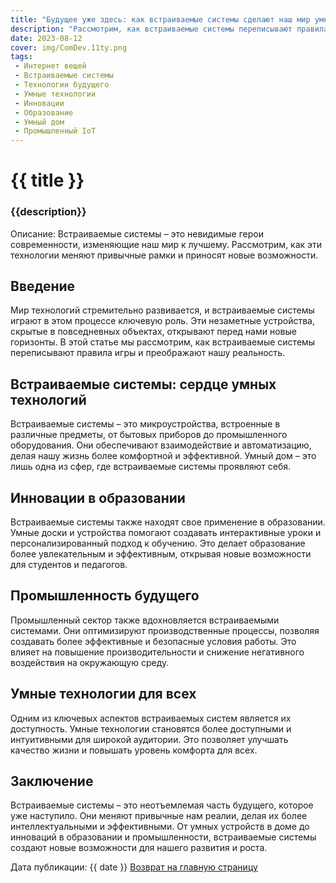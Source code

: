 ```yaml
---
title: "Будущее уже здесь: как встраиваемые системы сделают наш мир умнее"
description: "Рассмотрим, как встраиваемые системы переписывают правила игры и преображают нашу реальность."
date: 2023-08-12
cover: img/ComDev.11ty.png
tags:
 - Интернет вещей
 - Встраиваемые системы
 - Технологии будущего
 - Умные технологии
 - Инновации
 - Образование
 - Умный дом
 - Промышленный IoT
---
```

# {{ title }}
### {{description}}

Описание: Встраиваемые системы – это невидимые герои современности, изменяющие наш мир к лучшему. Рассмотрим, как эти технологии меняют привычные рамки и приносят новые возможности.

## Введение

Мир технологий стремительно развивается, и встраиваемые системы играют в этом процессе ключевую роль. Эти незаметные устройства, скрытые в повседневных объектах, открывают перед нами новые горизонты. В этой статье мы рассмотрим, как встраиваемые системы переписывают правила игры и преображают нашу реальность.

## Встраиваемые системы: сердце умных технологий

Встраиваемые системы – это микроустройства, встроенные в различные предметы, от бытовых приборов до промышленного оборудования. Они обеспечивают взаимодействие и автоматизацию, делая нашу жизнь более комфортной и эффективной. Умный дом – это лишь одна из сфер, где встраиваемые системы проявляют себя.

## Инновации в образовании

Встраиваемые системы также находят свое применение в образовании. Умные доски и устройства помогают создавать интерактивные уроки и персонализированный подход к обучению. Это делает образование более увлекательным и эффективным, открывая новые возможности для студентов и педагогов.

## Промышленность будущего

Промышленный сектор также вдохновляется встраиваемыми системами. Они оптимизируют производственные процессы, позволяя создавать более эффективные и безопасные условия работы. Это влияет на повышение производительности и снижение негативного воздействия на окружающую среду.

## Умные технологии для всех

Одним из ключевых аспектов встраиваемых систем является их доступность. Умные технологии становятся более доступными и интуитивными для широкой аудитории. Это позволяет улучшать качество жизни и повышать уровень комфорта для всех.

## Заключение

Встраиваемые системы – это неотъемлемая часть будущего, которое уже наступило. Они меняют привычные нам реалии, делая их более интеллектуальными и эффективными. От умных устройств в доме до инноваций в образовании и промышленности, встраиваемые системы создают новые возможности для нашего развития и роста.

Дата публикации: {{ date }}
[Возврат на главную страницу](/)